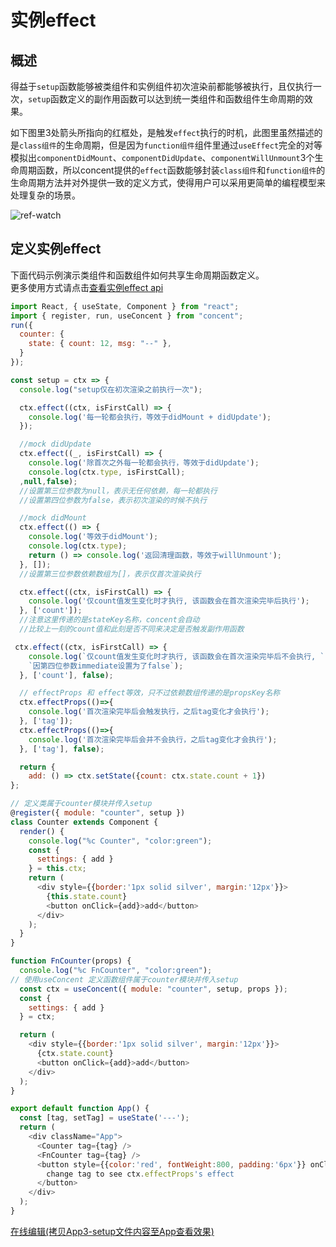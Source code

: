 # 实例effect

## 概述
得益于`setup`函数能够被类组件和实例组件初次渲染前都能够被执行，且仅执行一次，`setup`函数定义的副作用函数可以达到统一类组件和函数组件生命周期的效果。   

如下图里3处箭头所指向的红框处，是触发`effect`执行的时机，此图里虽然描述的是`class组件`的生命周期，但是因为`function组件`组件里通过`useEffect`完全的对等模拟出`componentDidMount`、`componentDidUpdate`、`componentWillUnmount`3个生命周期函数，所以concent提供的`effect`函数能够封装`class组件`和`function组件`的生命周期方法并对外提供一致的定义方式，使得用户可以采用更简单的编程模型来处理复杂的场景。


![ref-watch](/concent-doc/img/ref-effect-attention.png)

## 定义实例effect
下面代码示例演示类组件和函数组件如何共享生命周期函数定义。  
更多使用方式请点击[查看实例effect api](/api/ref-effect)
```js
import React, { useState, Component } from "react";
import { register, run, useConcent } from "concent";
run({
  counter: {
    state: { count: 12, msg: "--" },
  }
});

const setup = ctx => {
  console.log("setup仅在初次渲染之前执行一次");

  ctx.effect((ctx, isFirstCall) => {
    console.log('每一轮都会执行，等效于didMount + didUpdate');
  });

  //mock didUpdate
  ctx.effect((_, isFirstCall) => {
    console.log('除首次之外每一轮都会执行，等效于didUpdate');
    console.log(ctx.type, isFirstCall);
  ,null,false);
  //设置第三位参数为null，表示无任何依赖，每一轮都执行
  //设置第四位参数为false，表示初次渲染的时候不执行

  //mock didMount
  ctx.effect(() => {
    console.log('等效于didMount');
    console.log(ctx.type);
    return () => console.log('返回清理函数，等效于willUnmount');
  }, []);
  //设置第三位参数依赖数组为[]，表示仅首次渲染执行

  ctx.effect((ctx, isFirstCall) => {
    console.log('仅count值发生变化时才执行, 该函数会在首次渲染完毕后执行');
  }, ['count']);
  //注意这里传递的是stateKey名称，concent会自动
  //比较上一刻的count值和此刻是否不同来决定是否触发副作用函数

 ctx.effect((ctx, isFirstCall) => {
    console.log(`仅count值发生变化时才执行, 该函数会在首次渲染完毕后不会执行, ` +
    `因第四位参数immediate设置为了false`);
  }, ['count'], false);

  // effectProps 和 effect等效，只不过依赖数组传递的是propsKey名称
  ctx.effectProps(()=>{
    console.log('首次渲染完毕后会触发执行，之后tag变化才会执行');
  }, ['tag']);
  ctx.effectProps(()=>{
    console.log('首次渲染完毕后会并不会执行，之后tag变化才会执行');
  }, ['tag'], false);

  return {
    add: () => ctx.setState({count: ctx.state.count + 1})
};

// 定义类属于counter模块并传入setup
@register({ module: "counter", setup })
class Counter extends Component {
  render() {
    console.log("%c Counter", "color:green");
    const {
      settings: { add }
    } = this.ctx;
    return (
      <div style={{border:'1px solid silver', margin:'12px'}}>
        {this.state.count}
        <button onClick={add}>add</button>
      </div>
    );
  }
}

function FnCounter(props) {
  console.log("%c FnCounter", "color:green");
// 使用useConcent 定义函数组件属于counter模块并传入setup
  const ctx = useConcent({ module: "counter", setup, props });
  const {
    settings: { add }
  } = ctx;

  return (
    <div style={{border:'1px solid silver', margin:'12px'}}>
      {ctx.state.count}
      <button onClick={add}>add</button>
    </div>
  );
}

export default function App() {
  const [tag, setTag] = useState('---');
  return (
    <div className="App">
      <Counter tag={tag} />
      <FnCounter tag={tag} />
      <button style={{color:'red', fontWeight:800, padding:'6px'}} onClick={()=>setTag(Date.now())}>
        change tag to see ctx.effectProps's effect
      </button>
    </div>
  );
}

```


<a target="blink" class="seeDemoCodeOfArticle" style="background-image:/concent-doc/img/edit-on-codesandbox.png"
href="https://codesandbox.io/s/concent-guide-xvcej">在线编辑(拷贝App3-setup文件内容至App查看效果)</a>      


